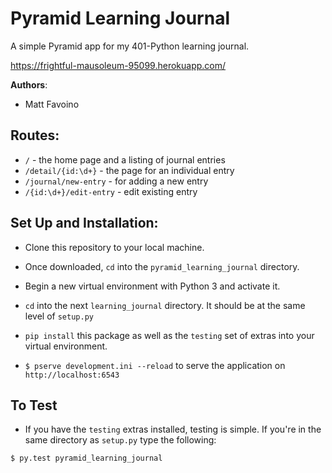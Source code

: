 # Pyramid Learning Journal


A simple Pyramid app for my 401-Python learning journal.

https://frightful-mausoleum-95099.herokuapp.com/

**Authors**:

- Matt Favoino

## Routes:

- `/` - the home page and a listing of journal entries
- `/detail/{id:\d+}` - the page for an individual entry
- `/journal/new-entry` - for adding a new entry
- `/{id:\d+}/edit-entry` - edit existing entry

## Set Up and Installation:

- Clone this repository to your local machine.

- Once downloaded, `cd` into the `pyramid_learning_journal` directory.

- Begin a new virtual environment with Python 3 and activate it.

- `cd` into the next `learning_journal` directory. It should be at the same level of `setup.py`

- `pip install` this package as well as the `testing` set of extras into your virtual environment.

- `$ pserve development.ini --reload` to serve the application on `http://localhost:6543`

## To Test

- If you have the `testing` extras installed, testing is simple. If you're in the same directory as `setup.py` type the following:

```
$ py.test pyramid_learning_journal
